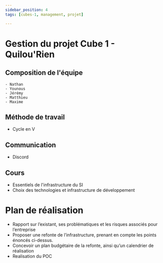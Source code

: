 ```yaml
---
sidebar_position: 4
tags: [cubes-1, management, projet]

---
```


# Gestion du projet Cube 1 - Quilou'Rien

## Composition de l'équipe
    - Nathan 
    - Younous
    - Jérémy
    - Matthieu
    - Maxime

## Méthode de travail 
 + Cycle en V 
## Communication 
 + Discord 

## Cours 
 + Essentiels de l'infrastructure du SI
 + Choix des technologies et infrastructure de développement 

# Plan de réalisation 
+ Rapport sur l’existant, ses problématiques et les risques associés pour l’entreprise
+ Proposer une refonte de l’infrastructure, prenant en compte les points énoncés ci-dessus.
+ Concevoir un plan budgétaire de la refonte, ainsi qu’un calendrier de réalisation
+ Realisation du POC